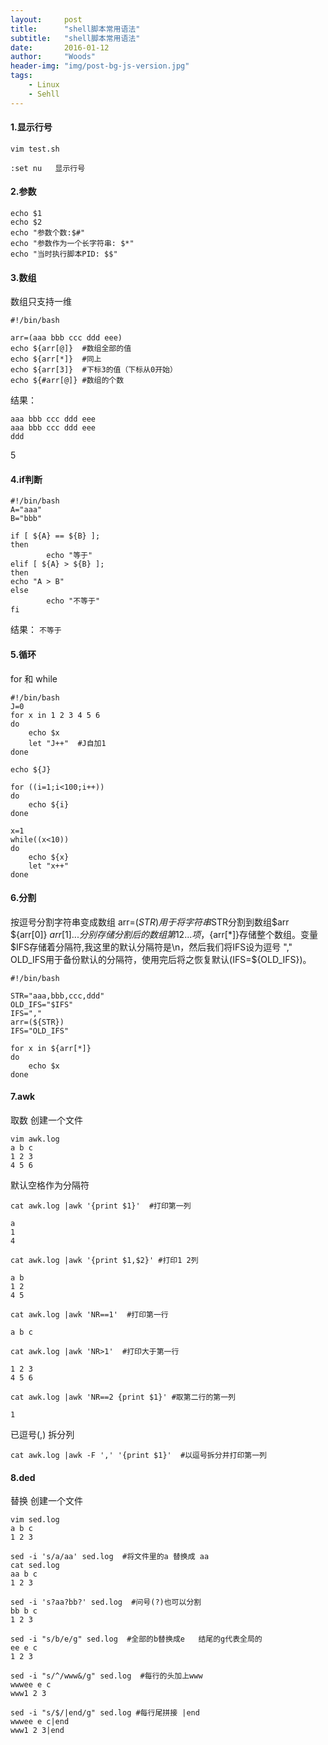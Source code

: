 ```yaml
---
layout:     post
title:      "shell脚本常用语法"
subtitle:   "shell脚本常用语法"
date:       2016-01-12
author:     "Woods"
header-img: "img/post-bg-js-version.jpg"
tags:
    - Linux
    - Sehll
---
```


#### 1.显示行号
`vim test.sh `

`:set nu   显示行号`

#### 2.参数
```
echo $1
echo $2
echo "参数个数:$#"
echo "参数作为一个长字符串: $*"
echo "当时执行脚本PID: $$"
```

#### 3.数组
数组只支持一维
```
#!/bin/bash

arr=(aaa bbb ccc ddd eee)
echo ${arr[@]}	#数组全部的值
echo ${arr[*]}	#同上    
echo ${arr[3]}	#下标3的值（下标从0开始）
echo ${#arr[@]}	#数组的个数
```
结果：
```
aaa bbb ccc ddd eee
aaa bbb ccc ddd eee
ddd
```
5

#### 4.if判断

```
#!/bin/bash
A="aaa"
B="bbb"

if [ ${A} == ${B} ];
then
        echo "等于"
elif [ ${A} > ${B} ];
then 
echo "A > B"
else
        echo "不等于"
fi
```

结果：
`不等于`

#### 5.循环

for 和 while
```
#!/bin/bash
J=0
for x in 1 2 3 4 5 6
do 
	echo $x
	let "J++"  #J自加1
done

echo ${J}	

for ((i=1;i<100;i++))
do 
	echo ${i}
done

x=1
while((x<10))
do
	echo ${x}
	let "x++"
done
```
#### 6.分割
按逗号分割字符串变成数组
arr=($STR)用于将字符串$STR分割到数组$arr ${arr[0]} ${arr[1]} ... 分别存储分割后的数组第1 2 ... 项 ，${arr[*]}存储整个数组。变量$IFS存储着分隔符,我这里的默认分隔符是\n，然后我们将IFS设为逗号 "," OLD_IFS用于备份默认的分隔符，使用完后将之恢复默认(IFS=${OLD_IFS})。
```
#!/bin/bash

STR="aaa,bbb,ccc,ddd"
OLD_IFS="$IFS"
IFS=","
arr=(${STR})
IFS="OLD_IFS"

for x in ${arr[*]}
do
	echo $x
done
```
#### 7.awk
取数
创建一个文件
```
vim awk.log
a b c
1 2 3
4 5 6
```
默认空格作为分隔符
```
cat awk.log |awk '{print $1}'  #打印第一列
```
```
a
1
4
```
```
cat awk.log |awk '{print $1,$2}' #打印1 2列
```
```
a b
1 2
4 5
```
```
cat awk.log |awk 'NR==1'  #打印第一行
```
```
a b c
```
```
cat awk.log |awk 'NR>1'  #打印大于第一行
```
```
1 2 3
4 5 6
```
```
cat awk.log |awk 'NR==2 {print $1}' #取第二行的第一列
```
```
1
```
已逗号(,) 拆分列
```
cat awk.log |awk -F ',' '{print $1}'  #以逗号拆分并打印第一列
```



#### 8.ded
替换
创建一个文件
```
vim sed.log
a b c
1 2 3
```
```
sed -i 's/a/aa' sed.log  #将文件里的a 替换成 aa
cat sed.log
aa b c
1 2 3
```
```
sed -i 's?aa?bb?' sed.log  #问号(?)也可以分割
bb b c
1 2 3
```
```
sed -i "s/b/e/g" sed.log  #全部的b替换成e   结尾的g代表全局的
ee e c
1 2 3
```
```
sed -i "s/^/www&/g" sed.log  #每行的头加上www
wwwee e c
www1 2 3
```
```
sed -i "s/$/|end/g" sed.log #每行尾拼接 |end
wwwee e c|end
www1 2 3|end
```











